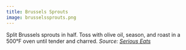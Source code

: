 ```yaml
---
title: Brussels Sprouts
image: brusselssprouts.png
---
```

Split Brussels sprouts in half. Toss with olive oil, season, and roast in a 500°F oven until tender and charred.
_Source: [Serious Eats](https://www.seriouseats.com/the-food-lab-how-to-roast-vegetables)_
